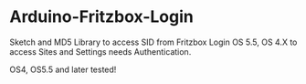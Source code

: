 # Arduino-Fritzbox-Login
Sketch and MD5 Library to access SID from Fritzbox Login OS 5.5, OS 4.X to access Sites and Settings needs Authentication.

OS4, OS5.5 and later tested!
